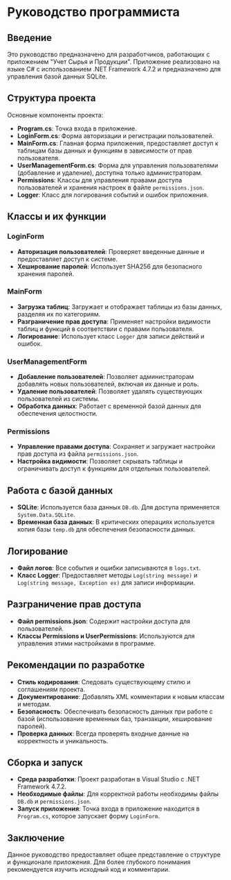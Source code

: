 # Руководство программиста

## Введение

Это руководство предназначено для разработчиков, работающих с приложением "Учет Сырья и Продукции". Приложение реализовано на языке C# с использованием .NET Framework 4.7.2 и предназначено для управления базой данных SQLite.

## Структура проекта

Основные компоненты проекта:

- **Program.cs**: Точка входа в приложение.
- **LoginForm.cs**: Форма авторизации и регистрации пользователей.
- **MainForm.cs**: Главная форма приложения, предоставляет доступ к таблицам базы данных и функциям в зависимости от прав пользователя.
- **UserManagementForm.cs**: Форма для управления пользователями (добавление и удаление), доступна только администраторам.
- **Permissions**: Классы для управления правами доступа пользователей и хранения настроек в файле `permissions.json`.
- **Logger**: Класс для логирования событий и ошибок приложения.

## Классы и их функции

### LoginForm

- **Авторизация пользователей**: Проверяет введенные данные и предоставляет доступ к системе.
- **Хеширование паролей**: Использует SHA256 для безопасного хранения паролей.

### MainForm

- **Загрузка таблиц**: Загружает и отображает таблицы из базы данных, разделяя их по категориям.
- **Разграничение прав доступа**: Применяет настройки видимости таблиц и функций в соответствии с правами пользователя.
- **Логирование**: Использует класс `Logger` для записи действий и ошибок.

### UserManagementForm

- **Добавление пользователей**: Позволяет администраторам добавлять новых пользователей, включая их данные и роль.
- **Удаление пользователей**: Позволяет удалять существующих пользователей из системы.
- **Обработка данных**: Работает с временной базой данных для обеспечения целостности.

### Permissions

- **Управление правами доступа**: Сохраняет и загружает настройки прав доступа из файла `permissions.json`.
- **Настройка видимости**: Позволяет скрывать таблицы и ограничивать доступ к функциям для отдельных пользователей.

## Работа с базой данных

- **SQLite**: Используется база данных `DB.db`. Для доступа применяется `System.Data.SQLite`.
- **Временная база данных**: В критических операциях используется копия базы `temp.db` для обеспечения безопасности данных.

## Логирование

- **Файл логов**: Все события и ошибки записываются в `logs.txt`.
- **Класс Logger**: Предоставляет методы `Log(string message)` и `Log(string message, Exception ex)` для записи информации.

## Разграничение прав доступа

- **Файл permissions.json**: Содержит настройки доступа для пользователей.
- **Классы Permissions и UserPermissions**: Используются для управления этими настройками в программе.

## Рекомендации по разработке

- **Стиль кодирования**: Следовать существующему стилю и соглашениям проекта.
- **Документирование**: Добавлять XML комментарии к новым классам и методам.
- **Безопасность**: Обеспечивать безопасность данных при работе с базой (использование временных баз, транзакции, хеширование паролей).
- **Проверка данных**: Всегда проверять входные данные на корректность и уникальность.

## Сборка и запуск

- **Среда разработки**: Проект разработан в Visual Studio с .NET Framework 4.7.2.
- **Необходимые файлы**: Для корректной работы необходимы файлы `DB.db` и `permissions.json`.
- **Запуск приложения**: Точка входа в приложение находится в `Program.cs`, которое запускает форму `LoginForm`.

## Заключение

Данное руководство предоставляет общее представление о структуре и функционале приложения. Для более глубокого понимания рекомендуется изучить исходный код и комментарии.

